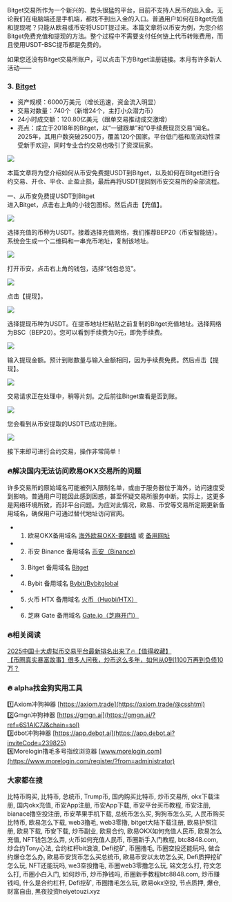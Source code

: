 Bitget交易所作为一个新兴的、势头很猛的平台，目前不支持人民币的出入金。无论我们在电脑端还是手机端，都找不到出入金的入口。普通用户如何在Bitget充值和提现呢？只能从欧易或币安将USDT提过来。本篇文章将以币安为例，为您介绍Bitget免费充值和提现的方法。整个过程中不需要支付任何链上代币转账费用，而且使用USDT-BSC提币都是免费的。

如果您还没有Bitget交易所账户，可以点击下方Bitget注册链接。本月有许多新人活动——

### 3. [Bitget](https://www.bitget.com/zh-CN/referral/register?from=referral&clacCode=VRNEYUTR)
- 资产规模：6000万美元（增长迅速，资金流入明显）
- 交易对数量：740个（新增24个，主打小众潜力币）
- 24小时成交额：120.80亿美元（跟单交易推动成交激增）
- 亮点：成立于2018年的Bitget，以“一键跟单”和“0手续费现货交易”闻名。2025年，其用户数突破2500万，覆盖120个国家。平台低门槛和高流动性深受新手欢迎，同时专业合约交易也吸引了资深玩家。

[![](https://fe095ec.webp.li/top-10-exchanges-003.jpg)](https://www.bitget.com/zh-CN/referral/register?from=referral&clacCode=VRNEYUTR)

本篇文章将为您介绍如何从币安免费提USDT到Bitget，以及如何在Bitget进行合约交易、开仓、平仓、止盈止损，最后再将USDT提回到币安交易所的全部流程。

一、从币安免费提USDT到Bitget  
进入Bitget，点击右上角的小钱包图标。然后点击【充值】。

[![](https://307e939.webp.li/20250415174119986.png)](https://btc8848.com/top-10-exchanges)

选择充值的币种为USDT。接着选择充值网络，我们推荐BEP20（币安智能链）。系统会生成一个二维码和一串充币地址，复制该地址。

[![](https://307e939.webp.li/20250415174200605.png)](https://btc8848.com/top-10-exchanges)

打开币安，点击右上角的钱包，选择“钱包总览”。

[![](https://307e939.webp.li/20250415174239733.png)](https://btc8848.com/top-10-exchanges)

点击【提现】。

[![](https://307e939.webp.li/20250415174316519.png)](https://btc8848.com/top-10-exchanges)

选择提现币种为USDT。在提币地址栏粘贴之前复制的Bitget充值地址。选择网络为BSC（BEP20）。您可以看到手续费为0元，即免手续费。

[![](https://307e939.webp.li/20250415174345870.png)](https://btc8848.com/top-10-exchanges)

输入提现金额。预计到账数量与输入金额相同，因为手续费免费。然后点击【提现】。

[![](https://307e939.webp.li/20250415174409028.png)](https://btc8848.com/top-10-exchanges)

交易请求正在处理中，稍等片刻。之后前往Bitget查看是否到账。

[![](https://307e939.webp.li/20250415174428163.png)](https://btc8848.com/top-10-exchanges)

您会看到从币安提取的USDT已成功到账。

[![](https://307e939.webp.li/20250415174447762.png)](https://btc8848.com/top-10-exchanges)

接下来即可进行合约交易，操作非常简单！

### 🔥解决国内无法访问欧易OKX交易所的问题  
许多交易所的原始域名可能被列入限制名单，或由于服务器位于海外，访问速度受到影响。普通用户可能因此感到困惑，甚至怀疑交易所服务中断。实际上，这更多是网络环境所致，而非平台问题。为应对此情况，欧易、币安等交易所定期更新备用域名，确保用户可通过替代地址访问官网。

- 1. 欧易OKX备用域名 [海外欧易OKX-要翻墙](https://www.okx.com/zh-hans/join/74873351) 或 [备用网址](https://www.chouyi.world/zh-hans/join/74873351) 
- 2. 币安 Binance 备用域名 [币安（Binance)](https://accounts.binance.com/zh-CN/register?ref=36457687)
- 3. Bitget 备用域名 [Bitget](https://www.bitget.com/zh-CN/referral/register?from=referral&clacCode=VRNEYUTR)
- 4. Bybit 备用域名 [Bybit/Bybitglobal](https://www.bybitglobal.com/zh-MY/invite/?ref=VMKORMM)
- 5. 火币 HTX 备用域名 [火币（Huobi/HTX）](https://www.htx.com/invite/zh-cn/1f?invite_code=whf45223)
- 6. 芝麻 Gate 备用域名 [Gate.io（芝麻开门）](https://www.gate.io/zh/signup?ref_type=103&ref=A1ERAQ)

### 🔥相关阅读  
[2025中国十大虚拟币交易平台最新排名出来了🔥【值得收藏】](https://btc8848.com/top-10-exchanges/)  
[【币圈真实暴富故事】很多人问我，炒币这么多年，如何从0到1100万再到负债10万？](https://heiyetouzi.xyz/biquanstory001/)  

### 🔥 alpha找金狗实用工具  
1️⃣Axiom冲狗神器 [https://axiom.trade](https://axiom.trade/@csshtml)  
2️⃣Gmgn冲狗神器 [https://gmgn.ai](https://gmgn.ai/?ref=6S1AIC7J&chain=sol)  
3️⃣dbot冲狗神器 [https://app.debot.ai](https://app.debot.ai?inviteCode=239825)  
4️⃣Morelogin撸毛多号指纹浏览器 [www.morelogin.com](https://www.morelogin.com/register/?from=administrator)  

### 大家都在搜  
比特币购买, 比特币, 总统币, Trump币, 国内购买比特币, 炒币交易所, okx下载注册, 国内okx充值, 币安App注册, 币安App下载, 币安平台买币教程, 币安注册, bianace撸空投注册, 币安苹果手机下载, 总统币怎么买, 狗狗币怎么买, 人民币购买比特币, 欧易怎么下载, web3撸毛, web3零撸, bitget大陆下载注册, 欧易护照注册, 欧易下载, 币安下载, 炒币副业, 欧易合约, 欧易OKX如何充值人民币, 欧易怎么充值, NFT钱包怎么弄, 火币如何充值人民币, 币圈新手入门教程, btc8848.com, 炒合约Tony心法, 合约杠杆bit浪浪, Defi挖矿, 币圈撸毛, 币圈空投还能玩吗, 做合约爆仓怎么办, 欧易币安货币怎么买总统币, 欧易币安以太坊怎么买, Defi质押挖矿怎么玩, NFT还能玩吗, we3空投撸毛, 币圈web3零撸怎么玩, 铭文怎么打, 符文怎么打, 币圈小白入门, 如何炒币, 炒币挣钱吗, 币圈新手教程btc8848.com, 炒币赚钱吗, 什么是合约杠杆, Defi挖矿, 币圈撸毛怎么玩, 欧易okx空投, 节点质押, 爆仓, 财富自由, 黑夜投资heiyetouzi.xyz